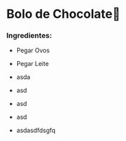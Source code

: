 # Bolo de Chocolate:chocolate_bar:

### Ingredientes:

- Pegar Ovos

- Pegar Leite

- asda

- asd

- asd

- asd

- asdasdfdsgfq


